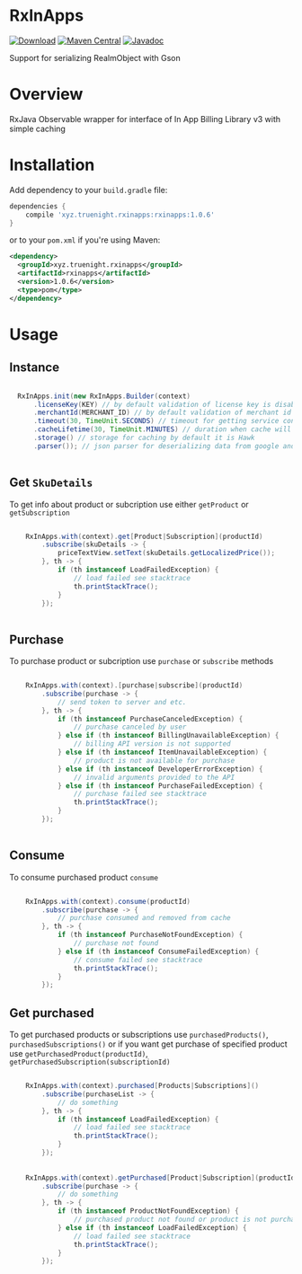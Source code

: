 # RxInApps
[![Download](https://api.bintray.com/packages/truenight/maven/rxinapps/images/download.svg)](https://bintray.com/truenight/maven/rxinapps/_latestVersion)
[![Maven Central](https://maven-badges.herokuapp.com/maven-central/xyz.truenight.rxinapps/rxinapps/badge.svg)](https://maven-badges.herokuapp.com/maven-central/xyz.truenight.rxinapps/rxinapps)
[![Javadoc](https://javadoc-emblem.rhcloud.com/doc/xyz.truenight.rxinapps/rxinapps/badge.svg)](http://www.javadoc.io/doc/xyz.truenight.rxinapps/rxinapps)

Support for serializing RealmObject with Gson

# Overview

RxJava Observable wrapper for interface of In App Billing Library v3 with simple caching

# Installation

Add dependency to your `build.gradle` file:

```groovy
dependencies {
    compile 'xyz.truenight.rxinapps:rxinapps:1.0.6'
}
```

or to your `pom.xml` if you're using Maven:

```xml
<dependency>
  <groupId>xyz.truenight.rxinapps</groupId>
  <artifactId>rxinapps</artifactId>
  <version>1.0.6</version>
  <type>pom</type>
</dependency>
```
# Usage

## Instance

```java

  RxInApps.init(new RxInApps.Builder(context)
      .licenseKey(KEY) // by default validation of license key is disabled to enable specify it
      .merchantId(MERCHANT_ID) // by default validation of merchant id is disabled to enable specify it
      .timeout(30, TimeUnit.SECONDS) // timeout for getting service connection
      .cacheLifetime(30, TimeUnit.MINUTES) // duration when cache will be valid
      .storage() // storage for caching by default it is Hawk
      .parser()); // json parser for deserializing data from google and caching by default it is Gson
    
```
## Get ``SkuDetails``

To get info about product or subcription use either ``getProduct`` or ``getSubscription``

```java

    RxInApps.with(context).get[Product|Subscription](productId)
        .subscribe(skuDetails -> {
            priceTextView.setText(skuDetails.getLocalizedPrice());
        }, th -> {
            if (th instanceof LoadFailedException) {
                // load failed see stacktrace
                th.printStackTrace();
            }
        });
    
```

## Purchase

To purchase product or subcription use ``purchase`` or ``subscribe`` methods

```java

    RxInApps.with(context).[purchase|subscribe](productId)
        .subscribe(purchase -> {
            // send token to server and etc.
        }, th -> {
            if (th instanceof PurchaseCanceledException) {
                // purchase canceled by user
            } else if (th instanceof BillingUnavailableException) {
                // billing API version is not supported
            } else if (th instanceof ItemUnavailableException) {
                // product is not available for purchase
            } else if (th instanceof DeveloperErrorException) {
                // invalid arguments provided to the API
            } else if (th instanceof PurchaseFailedException) {
                // purchase failed see stacktrace
                th.printStackTrace();
            }
        });
    
```

## Consume

To consume purchased product ``consume``

```java

    RxInApps.with(context).consume(productId)
        .subscribe(purchase -> {
            // purchase consumed and removed from cache
        }, th -> {
            if (th instanceof PurchaseNotFoundException) {
                // purchase not found
            } else if (th instanceof ConsumeFailedException) {
                // consume failed see stacktrace
                th.printStackTrace();
            }
        });

```

## Get purchased

To get purchased products or subscriptions use ``purchasedProducts()``, ``purchasedSubscriptions()`` or if you want get purchase of specified product use ``getPurchasedProduct(productId)``, ``getPurchasedSubscription(subscriptionId)``

```java

    RxInApps.with(context).purchased[Products|Subscriptions]()
        .subscribe(purchaseList -> {
            // do something
        }, th -> {
            if (th instanceof LoadFailedException) {
                // load failed see stacktrace
                th.printStackTrace();
            }
        });
        
        
    RxInApps.with(context).getPurchased[Product|Subscription](productId)
        .subscribe(purchase -> {
            // do something
        }, th -> {
            if (th instanceof ProductNotFoundException) {
                // purchased product not found or product is not purchased
            } else if (th instanceof LoadFailedException) {
                // load failed see stacktrace
                th.printStackTrace();
            }
        });

```

